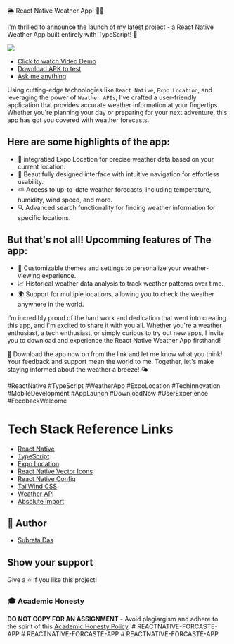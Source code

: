 🌦️ React Native Weather App! 📱🎉

I'm thrilled to announce the launch of my latest project - a React Native Weather App built entirely with TypeScript! 🚀

![](<https://firebasestorage.googleapis.com/v0/b/react-native-ts-weather-app.appspot.com/o/promo%2Fweather%20app%20(2).png?alt=media&token=0df91aed-23e9-4537-9a33-20acc1b538f4>)

- [Click to watch Video Demo](https://www.youtube.com/watch?v=bNrQbNb6SHE)
- [Download APK to test](https://drive.google.com/file/d/1wbShuZ0O962Hd3hoQsrJgOvPlPpFpvn9/view?usp=sharing)
- [Ask me anything](https://topmate.io/subrata/476431/pay)

Using cutting-edge technologies like `React Native`, `Expo Location`, and leveraging the power of `Weather APIs`, I've crafted a user-friendly application that provides accurate weather information at your fingertips. Whether you're planning your day or preparing for your next adventure, this app has got you covered with weather forecasts.

## Here are some highlights of the app:

- 📍 integratied Expo Location for precise weather data based on your current location.
- 🌈 Beautifully designed interface with intuitive navigation for effortless usability.
- ⛅️ Access to up-to-date weather forecasts, including temperature, humidity, wind speed, and more.
- 🔍 Advanced search functionality for finding weather information for specific locations.

## But that's not all! Upcomming features of The app:

- 🎨 Customizable themes and settings to personalize your weather-viewing experience.
- 📈 Historical weather data analysis to track weather patterns over time.
- 🌍 Support for multiple locations, allowing you to check the weather anywhere in the world.

I'm incredibly proud of the hard work and dedication that went into creating this app, and I'm excited to share it with you all. Whether you're a weather enthusiast, a tech enthusiast, or simply curious to try out new apps, I invite you to download and experience the React Native Weather App firsthand!

📱 Download the app now on from the link and let me know what you think! Your feedback and support mean the world to me. Together, let's make staying informed about the weather a breeze! 🌤️

#ReactNative #TypeScript #WeatherApp #ExpoLocation #TechInnovation #MobileDevelopment #AppLaunch #DownloadNow #UserExperience #FeedbackWelcome

# Tech Stack Reference Links

- [React Native](https://reactnative.dev/docs/environment-setup)
- [TypeScript]()
- [Expo Location](https://github.com/expo/expo/tree/main/packages/expo-location#installation-in-bare-react-native-projects)
- [React Native Vector Icons](https://www.npmjs.com/package/react-native-vector-icons)
- [React Native Config](https://www.npmjs.com/package/react-native-config)
- [TailWind CSS](https://www.nativewind.dev/quick-starts/react-native-cli)
- [Weather API](https://www.weatherapi.com/docs/)
- [Absolute Import](https://reactnative.dev/docs/typescript?package-manager=yarn#using-custom-path-aliases-with-typescript)

## 👋 Author

- [Subrata Das](https://github.com/subrataindia)

## Show your support

Give a ⭐️ if you like this project!

### 🎓 Academic Honesty

**DO NOT COPY FOR AN ASSIGNMENT** - Avoid plagiargism and adhere to the spirit of this [Academic Honesty Policy](https://www.freecodecamp.org/news/academic-honesty-policy/).
#   R E A C T N A T I V E - F O R C A S T E - A P P  
 #   R E A C T N A T I V E - F O R C A S T E - A P P  
 #   R E A C T N A T I V E - F O R C A S T E - A P P  
 